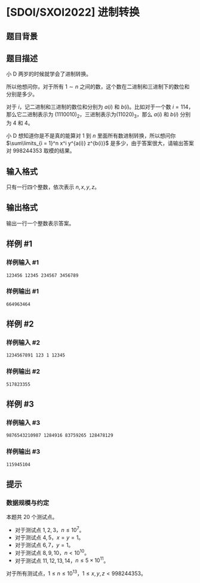 # [SDOI/SXOI2022] 进制转换

## 题目背景



## 题目描述

小 D 两岁的时候就学会了进制转换。

所以他想问你，对于所有 $1\sim n$ 之间的数，这个数在二进制和三进制下的数位和分别是多少。

对于 $i$，记二进制和三进制的数位和分别为 $a(i)$ 和 $b(i)$。比如对于一个数 $i=114$，那么它二进制表示为 $(1110010)_2$，三进制表示为$(11020)_3$，那么 $a(i)$ 和 $b(i)$ 分别为 $4$ 和 $4$。

小 D 想知道你是不是真的能算对 $1$ 到 $n$ 里面所有数进制转换，所以想问你 $\sum\limits_{i = 1}^n x^i y^{a(i)} z^{b(i)}$ 是多少，由于答案很大，请输出答案对 $998244353$ 取模的结果。

## 输入格式

只有一行四个整数，依次表示 $n, x, y, z$。

## 输出格式

输出一行一个整数表示答案。

## 样例 #1

### 样例输入 #1
```
123456 12345 234567 3456789
```

### 样例输出 #1

```
664963464
```

## 样例 #2

### 样例输入 #2
```
1234567891 123 1 12345
```

### 样例输出 #2

```
517823355
```

## 样例 #3

### 样例输入 #3
```
9876543210987 1284916 83759265 128478129
```

### 样例输出 #3

```
115945104
```

## 提示

### 数据规模与约定

本题共 $20$ 个测试点。

- 对于测试点 $1,2,3$，$n \le 10^7$。
- 对于测试点 $4,5$，$x=y=1$。
- 对于测试点 $6,7$，$y=1$。
- 对于测试点 $8,9,10$，$n<10^{10}$。
- 对于测试点 $11,12,13,14$，$n \le 5 \times 10^{11}$。

对于所有测试点，$1 \le n \le 10^{13}$，$1 \le x,y,z <998244353$。
